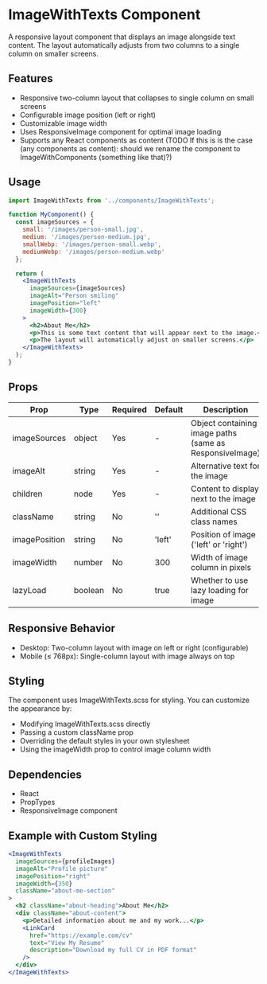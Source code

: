# ImageWithTexts Component

A responsive layout component that displays an image alongside text content.
The layout automatically adjusts from two columns to a single column on smaller screens.

## Features

- Responsive two-column layout that collapses to single column on small screens
- Configurable image position (left or right)
- Customizable image width
- Uses ResponsiveImage component for optimal image loading
- Supports any React components as content (TODO If this is is the case (any components as content): should we rename the component to ImageWithComponents (something like that)?)

## Usage

```jsx
import ImageWithTexts from '../components/ImageWithTexts';

function MyComponent() {
  const imageSources = {
    small: '/images/person-small.jpg',
    medium: '/images/person-medium.jpg',
    smallWebp: '/images/person-small.webp',
    mediumWebp: '/images/person-medium.webp'
  };

  return (
    <ImageWithTexts
      imageSources={imageSources}
      imageAlt="Person smiling"
      imagePosition="left"
      imageWidth={300}
    >
      <h2>About Me</h2>
      <p>This is some text content that will appear next to the image.</p>
      <p>The layout will automatically adjust on smaller screens.</p>
    </ImageWithTexts>
  );
}
```

## Props

| Prop          | Type    | Required | Default | Description                                             |
| ------------- | ------- | -------- | ------- | ------------------------------------------------------- |
| imageSources  | object  | Yes      | -       | Object containing image paths (same as ResponsiveImage) |
| imageAlt      | string  | Yes      | -       | Alternative text for the image                          |
| children      | node    | Yes      | -       | Content to display next to the image                    |
| className     | string  | No       | ''      | Additional CSS class names                              |
| imagePosition | string  | No       | 'left'  | Position of image ('left' or 'right')                   |
| imageWidth    | number  | No       | 300     | Width of image column in pixels                         |
| lazyLoad      | boolean | No       | true    | Whether to use lazy loading for image                   |

## Responsive Behavior

- Desktop: Two-column layout with image on left or right (configurable)
- Mobile (≤ 768px): Single-column layout with image always on top

## Styling

The component uses ImageWithTexts.scss for styling. You can customize the appearance by:

- Modifying ImageWithTexts.scss directly
- Passing a custom className prop
- Overriding the default styles in your own stylesheet
- Using the imageWidth prop to control image column width

## Dependencies

- React
- PropTypes
- ResponsiveImage component

## Example with Custom Styling

```jsx
<ImageWithTexts
  imageSources={profileImages}
  imageAlt="Profile picture"
  imagePosition="right"
  imageWidth={350}
  className="about-me-section"
>
  <h2 className="about-heading">About Me</h2>
  <div className="about-content">
    <p>Detailed information about me and my work...</p>
    <LinkCard
      href="https://example.com/cv"
      text="View My Resume"
      description="Download my full CV in PDF format"
    />
  </div>
</ImageWithTexts>
```

